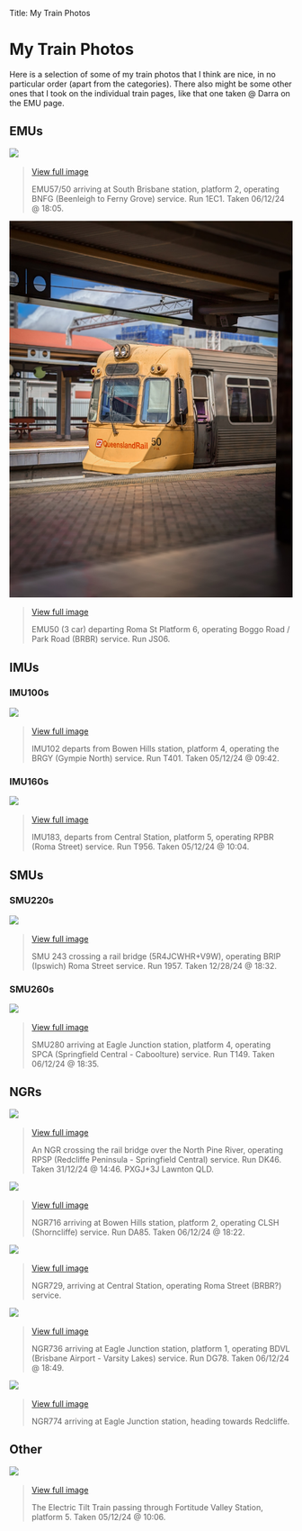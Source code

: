 Title: My Train Photos

# My Train Photos

Here is a selection of some of my train photos that I think are nice, in no particular order (apart from the categories). There also might be some other ones that I took on the individual train pages, like that one taken @ Darra on the EMU page.

## EMUs

![](../media/MyGallery/EMU57_SouthBrisbane_BNFG-FERNY-GROVE_1EC1_ORIGINAL-1.png)

> [View full image](../media/MyGallery/EMU57_SouthBrisbane_BNFG-FERNY-GROVE_1EC1_ORIGINAL-1.png)
>
> EMU57/50 arriving at South Brisbane station, platform 2, operating BNFG (Beenleigh to Ferny Grove) service. Run 1EC1. Taken 06/12/24 @ 18:05.

![](../media/MyGallery/EMU50_RomaStreet_BRBR-PARKROAD-JS06.jpg)

> [View full image](../media/MyGallery/EMU50_RomaStreet_BRBR-PARKROAD-JS06.jpg)
>
> EMU50 (3 car) departing Roma St Platform 6, operating Boggo Road / Park Road (BRBR) service. Run JS06.

## IMUs

### IMU100s

![](../media/MyGallery/IMU102_BowenHills_BRGY-GYMPIE-NORTH-T401.png)

> [View full image](../media/MyGallery/IMU102_BowenHills_BRGY-GYMPIE-NORTH-T401.png)
>
> IMU102 departs from Bowen Hills station, platform 4, operating the BRGY (Gympie North) service. Run T401. Taken 05/12/24 @ 09:42.

### IMU160s

![](../media/MyGallery/IMU183_Central_RPBR-ROMA-STREET_T956.png)

> [View full image](../media/MyGallery/IMU183_Central_RPBR-ROMA-STREET_T956.png)
>
> IMU183, departs from Central Station, platform 5, operating RPBR (Roma Street) service. Run T956. Taken 05/12/24 @ 10:04.

## SMUs

### SMU220s

![](../media/MyGallery/SMU243_InTransit_5R4JCWHR+V9W_BRIP-IPSWICH_1550.png)

> [View full image](../media/MyGallery/SMU243_InTransit_5R4JCWHR+V9W_BRIP-IPSWICH_1550.png)
>
> SMU 243 crossing a rail bridge (5R4JCWHR+V9W), operating BRIP (Ipswich) Roma Street service. Run 1957. Taken 12/28/24 @ 18:32.

### SMU260s

![](../media/MyGallery/SMU280_EagleJunction_IPCA-CABOOLTURE.png)

> [View full image](../media/MyGallery/SMU280_EagleJunction_IPCA-CABOOLTURE.png)
>
> SMU280 arriving at Eagle Junction station, platform 4, operating SPCA (Springfield Central - Caboolture) service. Run T149. Taken 06/12/24 @ 18:35.

## NGRs

![](../media/MyGallery/NGR_InTransit_PXGJ+3J_Lawnton_QLD_RPSP_SpringfieldCentral_DK46.png)

> [View full image](../media/MyGallery/NGR_InTransit_PXGJ+3J_Lawnton_QLD_RPSP_SpringfieldCentral_DK46.png)
>
> An NGR crossing the rail bridge over the North Pine River, operating RPSP (Redcliffe Peninsula - Springfield Central) service. Run DK46. Taken 31/12/24 @ 14:46. PXGJ+3J Lawnton QLD.

![](../media/MyGallery/NGR716_EagleJunction_CLSH-SHORNCLIFFE_DA85.png)

> [View full image](../media/MyGallery/NGR716_EagleJunction_CLSH-SHORNCLIFFE_DA85.png)
>
> NGR716 arriving at Bowen Hills station, platform 2, operating CLSH (Shorncliffe) service. Run DA85. Taken 06/12/24 @ 18:22.

![](../media/MyGallery/NGR729_RomaStreet-CENTRAL.png)

> [View full image](../media/MyGallery/NGR729_RomaStreet-CENTRAL.png)
>
> NGR729, arriving at Central Station, operating Roma Street (BRBR?) service.

![](../media/MyGallery/NGR736_EagleJunction_BDVL-GOLD-COAST_DG78.png)

> [View full image](../media/MyGallery/NGR736_EagleJunction_BDVL-GOLD-COAST_DG78.png)
>
> NGR736 arriving at Eagle Junction station, platform 1, operating BDVL (Brisbane Airport - Varsity Lakes) service. Run DG78. Taken 06/12/24 @ 18:49.

![](../media/MyGallery/NGR774_EagleJucnction-REDCLIFFE.png)

> [View full image](../media/MyGallery/NGR774_EagleJucnction-REDCLIFFE.png)
>
> NGR774 arriving at Eagle Junction station, heading towards Redcliffe.

## Other

![](../media/MyGallery/Electric%20Tilt%20Train%20at%20Fortitude%20Valley-Enhanced-NR.png)

> [View full image](../media/MyGallery/Electric%20Tilt%20Train%20at%20Fortitude%20Valley-Enhanced-NR.png)
>
> The Electric Tilt Train passing through Fortitude Valley Station, platform 5. Taken 05/12/24 @ 10:06.
